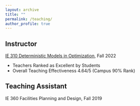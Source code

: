 ```yaml
---
layout: archive
title: ""
permalink: /teaching/
author_profile: true
---
```


## Instructor
[IE 310 Deterministic Models in Optimization](https://zikunye2.github.io/teaching/ie310-fa-22), Fall 2022
- Teachers Ranked as Excellent by Students
- Overall Teaching Effectiveness 4.64/5 (Campus 90% Rank)

## Teaching Assistant
IE 360 Facilities Planning and Design, Fall 2019
